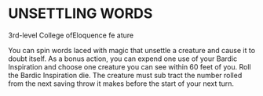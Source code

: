 # UNSETTLING WORDS

3rd-level College ofEloquence fe ature

You can spin words laced with magic that unsettle a creature and cause it to doubt itself. As a bonus action, you can expend one use of your Bardic Inspiration and choose one creature you can see within 60 feet of you. Roll the Bardic Inspiration die. The creature must sub­ tract the number rolled from the next saving throw it makes before the start of your next turn.